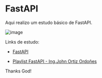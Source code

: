 # FastAPI
Aqui realizo um estudo básico de FastAPI. 

![image](https://user-images.githubusercontent.com/69597971/201791546-6c920a13-0fe9-4490-86ec-7e1b0f6148d4.png)

Links de estudo:

* [FastAPI](https://fastapi.tiangolo.com/)

* [Playlist FastAPI - Ing.John Ortiz Ordoñes](https://www.youtube.com/watch?v=UI48zzl2TBU&list=PL2PZw96yQChzll2RHgViiQ8eUvIQycAVl&index=1)





Thanks God!
